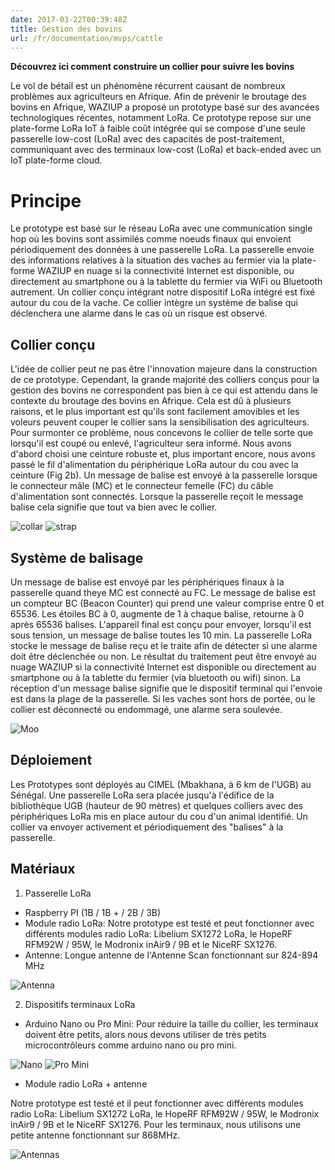 ```yaml
---
date: 2017-03-22T00:39:48Z
title: Gestion des bovins
url: /fr/documentation/mvps/cattle
---
```


**Découvrez ici comment construire un collier pour suivre les bovins**

Le vol de bétail est un phénomène récurrent causant de nombreux problèmes aux agriculteurs en Afrique.
Afin de prévenir le broutage des bovins en Afrique, WAZIUP a proposé un prototype basé sur des avancées technologiques récentes, notamment LoRa.
Ce prototype repose sur une plate-forme LoRa IoT à faible coût intégrée qui se compose d'une seule passerelle low-cost (LoRa) avec des capacités de post-traitement, communiquant avec des terminaux low-cost (LoRa) et back-ended avec un IoT plate-forme cloud.

Principe
=========

Le prototype est basé sur le réseau LoRa avec une communication single hop où les bovins sont assimilés comme noeuds finaux qui envoient périodiquement des données à une passerelle LoRa.
La passerelle envoie des informations relatives à la situation des vaches au fermier via la plate-forme WAZIUP en nuage si la connectivité Internet est disponible, ou directement au smartphone ou à la tablette du fermier via WiFi ou Bluetooth autrement.
Un collier conçu intégrant notre dispositif LoRa intégré est fixé autour du cou de la vache.
Ce collier intègre un système de balise qui déclenchera une alarme dans le cas où un risque est observé.

Collier conçu
---------------

L'idée de collier peut ne pas être l'innovation majeure dans la construction de ce prototype.
Cependant, la grande majorité des colliers conçus pour la gestion des bovins ne correspondent pas bien à ce qui est attendu dans le contexte du broutage des bovins en Afrique.
Cela est dû à plusieurs raisons, et le plus important est qu'ils sont facilement amovibles et les voleurs peuvent couper le collier sans la sensibilisation des agriculteurs.
Pour surmonter ce problème, nous concevons le collier de telle sorte que lorsqu'il est coupé ou enlevé, l'agriculteur sera informé.
Nous avons d'abord choisi une ceinture robuste et, plus important encore, nous avons passé le fil d'alimentation du périphérique LoRa autour du cou avec la ceinture (Fig 2b).
Un message de balise est envoyé à la passerelle lorsque le connecteur mâle (MC) et le connecteur femelle (FC) du câble d'alimentation sont connectés.
Lorsque la passerelle reçoit le message balise cela signifie que tout va bien avec le collier.

![collar](/documentation/mvps/cattle_images/collar.png)
![strap](/documentation/mvps/cattle_images/strap.png)

Système de balisage
-------------
Un message de balise est envoyé par les périphériques finaux à la passerelle quand theye MC est connecté au FC.
Le message de balise est un compteur BC (Beacon Counter) qui prend une valeur comprise entre 0 et 65536.
Les étoiles BC à 0, augmente de 1 à chaque balise, retourne à 0 après 65536 balises.
L'appareil final est conçu pour envoyer, lorsqu'il est sous tension, un message de balise toutes les 10 min.
La passerelle LoRa stocke le message de balise reçu et le traite afin de détecter si une alarme doit être déclenchée ou non.
Le résultat du traitement peut être envoyé au nuage WAZIUP si la connectivité Internet est disponible ou directement au smartphone ou à la tablette du fermier (via bluetooth ou wifi) sinon.
La réception d'un message balise signifie que le dispositif terminal qui l'envoie est dans la plage de la passerelle.
Si les vaches sont hors de portée, ou le collier est déconnecté ou endommagé, une alarme sera soulevée.

![Moo](/documentation/mvps/cattle_images/moo.png)

Déploiement
-----------

Les Prototypes sont déployés au CIMEL (Mbakhana, à 6 km de l'UGB) au Sénégal.
Une passerelle LoRa sera placée jusqu'à l'édifice de la bibliothèque UGB (hauteur de 90 mètres) et quelques colliers avec des périphériques LoRa mis en place autour du cou d'un animal identifié.
Un collier va envoyer activement et périodiquement des "balises" à la passerelle.

Matériaux
---------

1. Passerelle LoRa

- Raspberry PI (1B / 1B + / 2B / 3B)
- Module radio LoRa: Notre prototype est testé et peut fonctionner avec différents modules radio LoRa: Libelium SX1272 LoRa, le HopeRF RFM92W / 95W, le Modronix inAir9 / 9B et le NiceRF SX1276.
- Antenne: Longue antenne de l'Antenne Scan fonctionnant sur 824-894 MHz

![Antenna](/documentation/mvps/cattle_images/antenna.png)
                  
2. Dispositifs terminaux LoRa
- Arduino Nano ou Pro Mini: Pour réduire la taille du collier, les terminaux doivent être petits, alors nous devons utiliser de très petits microcontrôleurs comme arduino nano ou pro mini.

![Nano](/documentation/mvps/cattle_images/nano.png)
![Pro Mini](/documentation/mvps/cattle_images/pro_mini.png)

- Module radio LoRa + antenne

Notre prototype est testé et il peut fonctionner avec différents modules radio LoRa: Libelium SX1272 LoRa, le HopeRF RFM92W / 95W, le Modronix inAir9 / 9B et le NiceRF SX1276.
Pour les terminaux, nous utilisons une petite antenne fonctionnant sur 868MHz.

![Antennas](/documentation/mvps/cattle_images/antennas.jpg)

